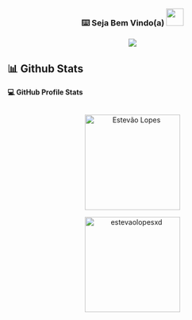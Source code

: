 <!-- markdownlint-disable MD033 MD041 -->
<p align="center">
  <h3 align="center">⌨️ Seja Bem Vindo(a) <img src="https://media.giphy.com/media/hvRJCLFzcasrR4ia7z/giphy.gif" width="35"></h3>
</p>

<p align="center">
  <img src="https://readme-typing-svg.demolab.com/?lines=Meu+nome+é+Estevão+Lopes;Desenvolvedor+Front-End!;Estudante+de+ADS!;Fique+a+vontade!&font=Fira%20Code&center=true&width=380&height=50&duration=4000&pause=1000">
</p>
<!-- markdownlint-enable MD033 -->


## 📊 Github Stats 


  <summary><b>💻 GitHub Profile Stats</b></summary>
  <br/>
  <p align="center">
    <a href="https://github.com/estevaolopesxd"><img align="center" src="https://github-readme-stats.vercel.app/api?username=estevaolopesxd&show_icons=true&locale=en&theme=algolia" alt="Estevão Lopes" height="192px"/></a>
	</p>
	<p  align="center">
	  <img src="https://github-readme-stats.vercel.app/api/top-langs?username=estevaolopesxd&show_icons=true&locale=en&layout=compact&theme=algolia" alt="estevaolopesxd" height="192px"/>
	</p>
  


<br/>
<!---
estevaolopesxd/estevaolopesxd is a ✨ special ✨ repository because its `README.md` (this file) appears on your GitHub profile.
You can click the Preview link to take a look at your changes.
--->
